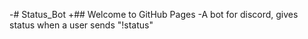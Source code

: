 -# Status_Bot	+## Welcome to GitHub Pages
-A bot for discord, gives status when a user sends "!status"
